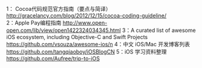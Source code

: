 1： Cocoa代码规范官方指南（要点与简译） http://gracelancy.com/blog/2012/12/15/cocoa-coding-guideline/                             
2：Apple Pay编程指南   http://www.open-open.com/lib/view/open1422324034345.html
3：A curated list of awesome iOS ecosystem, including Objective-C and Swift Projects     https://github.com/vsouza/awesome-ios/n
4：中文 iOS/Mac 开发博客列表 https://github.com/tangqiaoboy/iOSBlogCN
5：iOS 学习资料整理  https://github.com/Aufree/trip-to-iOS
